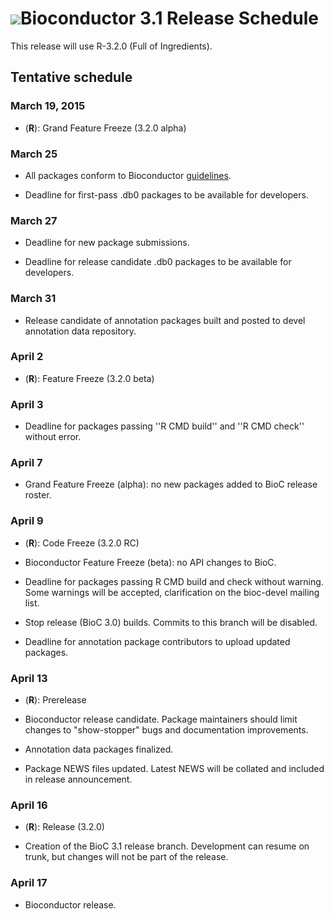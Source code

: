 # ![](/images/icons/magnifier.gif)Bioconductor 3.1 Release Schedule

This release will use R-3.2.0 (Full of Ingredients). 

## Tentative schedule

### March 19, 2015

* (**R**): Grand Feature Freeze (3.2.0 alpha)

### March 25


* All packages conform to Bioconductor [guidelines][guidelines].

* Deadline for first-pass .db0 packages to be available for developers.

[guidelines]: /developers/package-guidelines


### March 27

* Deadline for new package submissions.

* Deadline for release candidate .db0 packages to be available
  for developers.


### March 31

* Release candidate of annotation packages built and posted to devel
  annotation data repository.


### April 2

* (**R**): Feature Freeze (3.2.0 beta)

### April 3

* Deadline for packages passing ''R CMD build'' and ''R CMD check''
  without error.


### April 7

* Grand Feature Freeze (alpha):  no new packages added to BioC
  release roster.


### April 9

* (**R**): Code Freeze (3.2.0 RC)

* Bioconductor Feature Freeze (beta): no API changes to BioC.

* Deadline for packages passing R CMD build and check without warning.
   Some warnings will be accepted, clarification on the bioc-devel mailing
   list.

* Stop release (BioC 3.0) builds. Commits to this branch will be disabled.

* Deadline for annotation package contributors to upload updated packages.


### April 13

* (**R**): Prerelease

* Bioconductor release candidate.  Package maintainers should limit
   changes to "show-stopper" bugs and documentation improvements.

* Annotation data packages finalized.

* Package NEWS files updated. Latest NEWS will be collated and included
  in release announcement.

### April 16

* (**R**): Release (3.2.0)

* Creation of the BioC 3.1 release branch. Development can resume on
   trunk, but changes will not be part of the release.


### April 17

* Bioconductor release.
